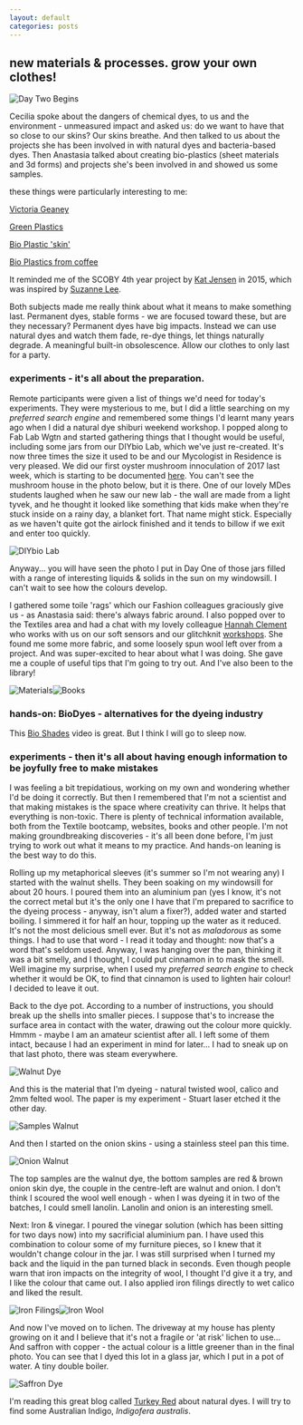 ```yaml
---
layout: default
categories: posts
---
```

## new materials & processes. grow your own clothes!

![Day Two Begins](/images/2017-02-22-day-two/daytwobegins.png) 

Cecilia spoke about the dangers of chemical dyes, to us and the environment - unmeasured impact and asked us: do we want to have that so close to our skins? Our skins breathe. And then talked to us about the projects she has been involved in with natural dyes and bacteria-based dyes. Then Anastasia talked about creating bio-plastics (sheet materials and 3d forms) and projects she's been involved in and showed us some samples.  

these things were particularly interesting to me:

[Victoria Geaney](http://www.victoriageaney.com/)

[Green Plastics](http://green-plastics.net/)

[Bio Plastic 'skin'](http://materiability.com/skin-2/)

[Bio Plastics from coffee](https://3dprintingindustry.com/news/bioplastics-made-coffee-orange-83241/)

It reminded me of the SCOBY 4th year project by [Kat Jensen](https://creative.massey.ac.nz/about/exposure-2015-end-of-year-exhibition/bdes-textiles/katerina-jensen) in 2015, which was inspired by 
[Suzanne Lee](http://www.naturalblaze.com/2016/04/the-woman-who-grows-her-own-kombucha-clothes.html).

Both subjects made me really think about what it means to make something last. Permanent dyes, stable forms - we are focused toward these, but are they necessary? Permanent dyes have big impacts. Instead we can use natural dyes and watch them fade, re-dye things, let things naturally degrade. A meaningful built-in obsolescence. Allow our clothes to only last for a party.

### experiments - it's all about the preparation.

Remote participants were given a list of things we'd need for today's experiments. They were mysterious to me, but I did a little searching on my *preferred search engine* and remembered some things I'd learnt many years ago when I did a natural dye shiburi weekend workshop. I popped along to Fab Lab Wgtn and started gathering things that I thought would be useful, including some jars from our DIYbio Lab, which we've just re-created. It's now three times the size it used to be and our Mycologist in Residence is very pleased. We did our first oyster mushroom innoculation of 2017 last week, which is starting to be documented [here](http://fablabwgtn.github.io/DIY-biolab/post/Jenga-rafts.html). You can't see the mushroom house in the photo below, but it is there. One of our lovely MDes students laughed when he saw our new lab - the wall are made from a light tyvek, and he thought it looked like something that kids make when they're stuck inside on a rainy day, a blanket fort. That name might stick. Especially as we haven't quite got the airlock finished and it tends to billow if we exit and enter too quickly.

![DIYbio Lab](/images/2017-02-22-day-two/diy-bio.png) 

Anyway... you will have seen the photo I put in Day One of those jars filled with a range of interesting liquids & solids in the sun on my windowsill. I can't wait to see how the colours develop. 

I gathered some toile 'rags' which our Fashion colleagues graciously give us - as Anastasia said: there's always fabric around. I also popped over to the Textiles area and had a chat with my lovely colleague [Hannah Clement](https://hannahclement.com/about/) who works with us on our soft sensors and our glitchknit [workshops](https://fablabwgtn.co.nz/events/). She found me some more fabric, and some loosely spun wool left over from a project. And was super-excited to hear about what I was doing. She gave me a couple of useful tips that I'm going to try out. And I've also been to the library! 

![Materials](/images/2017-02-22-day-two/materials.png)![Books](/images/2017-02-22-day-two/books.png)  

### hands-on: BioDyes - alternatives for the dyeing industry

This [Bio Shades](https://www.youtube.com/watch?v=HsD5VuH4Y7w&feature=youtu.be) video is great. But I think I will go to sleep now.

### experiments - then it's all about having enough information to be joyfully free to make mistakes

I was feeling a bit trepidatious, working  on my own and wondering whether I'd be doing it correctly. But then I remembered that I'm not a scientist and that making mistakes is the space where creativity can thrive. It helps that everything is non-toxic. There is plenty of technical information available, both from the Textile bootcamp, websites, books and other people. I'm not making groundbreaking discoveries - it's all been done before, I'm just trying to work out what it means to my practice. And hands-on leaning is the best way to do this.

Rolling up my metaphorical sleeves (it's summer so I'm not wearing any) I started with the walnut shells. They been soaking on my windowsill for about 20 hours. I poured them into an aluminium pan (yes I know, it's not the correct metal but it's the only one I have that I'm prepared to sacrifice to the dyeing process - anyway, isn't alum a fixer?), added water and started boiling. I simmered it for half an hour, topping up the water as it reduced. It's not the most delicious smell ever. But it's not as _maladorous_ as some things. I had to use that word - I read it today and thought: now that's a word that's seldom used. Anyway, I was hanging over the pan, thinking it was a bit smelly, and I thought, I could put cinnamon in to mask the smell. Well imagine my surprise, when I used my *preferred search engine* to check whether it would be OK, to find that cinnamon is used to lighten hair colour! I decided to leave it out.

Back to the dye pot. According to a number of instructions, you should break up the shells into smaller pieces. I suppose that's to increase the surface area in contact with the water, drawing out the colour more quickly. Hmmm - maybe I am an amateur scientist after all. I left some of them intact, because I had an experiment in mind for later... I had to sneak up on that last photo, there was steam everywhere. 

![Walnut Dye](/images/2017-02-22-day-two/walnut.gif)

And this is the material that I'm dyeing - natural twisted wool, calico and 2mm felted wool. The paper is my experiment - Stuart laser etched it the other day.

![Samples Walnut](/images/2017-02-22-day-two/samples-walnut.png)

And then I started on the onion skins - using a stainless steel pan this time. 

![Onion Walnut](/images/2017-02-22-day-two/onion-walnut-dye.png)

The top samples are the walnut dye, the bottom samples are red & brown onion skin dye, the couple in the centre-left are walnut and onion. I don't think I scoured the wool well enough - when I was dyeing it in two of the batches, I could smell lanolin. Lanolin and onion is an interesting smell. 

Next: Iron & vinegar. I poured the vinegar solution (which has been sitting for two days now) into my sacrificial aluminium pan. I have used this combination to colour some of my furniture pieces, so I knew that it wouldn't change colour in the jar. I was still surprised when I turned my back and the liquid in the pan turned black in seconds. Even though people warn that iron impacts on the integrity of wool, I thought I'd give it a try, and I like the colour that came out. I also applied iron filings directly to wet calico and liked the result.

![Iron Filings](/images/2017-02-22-day-two/iron-filings.png)![Iron Wool](/images/2017-02-22-day-two/iron-wool.png)

And now I've moved on to lichen. The driveway at my house has plenty growing on it and I believe that it's not a fragile or 'at risk' lichen to use...
And saffron with copper - the actual colour is a little greener than in the final photo. You can see that I dyed this lot in a glass jar, which I put in a pot of water. A tiny double boiler. 

![Saffron Dye](/images/2017-02-22-day-two/saffron.gif)

I'm reading this great blog called [Turkey Red](http://www.turkeyredjournal.com/) about natural dyes. I will try to find some Australian Indigo, _Indigofera australis_. 

